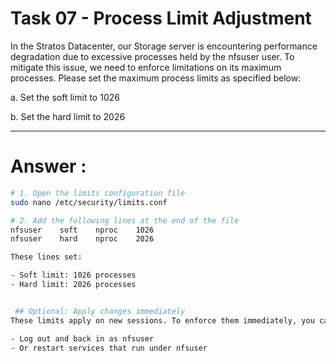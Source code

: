 # Task 07 - Process Limit Adjustment


In the Stratos Datacenter, our Storage server is encountering performance degradation due to excessive processes held by the nfsuser user. To mitigate this issue, we need to enforce limitations on its maximum processes. Please set the maximum process limits as specified below:



a. Set the soft limit to 1026


b. Set the hard limit to 2026

---

# Answer :

``` bash
# 1. Open the limits configuration file
sudo nano /etc/security/limits.conf

# 2. Add the following lines at the end of the file
nfsuser    soft    nproc    1026
nfsuser    hard    nproc    2026

These lines set:

- Soft limit: 1026 processes
- Hard limit: 2026 processes


 ## Optional: Apply changes immediately
These limits apply on new sessions. To enforce them immediately, you can:

- Log out and back in as nfsuser
- Or restart services that run under nfsuser
```
